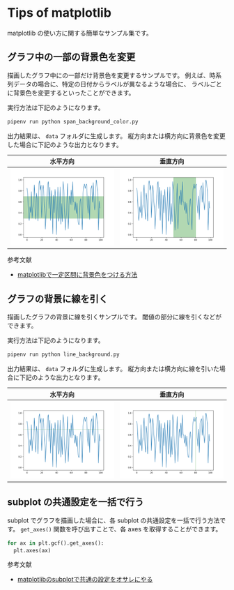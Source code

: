 # Tips of matplotlib

matplotlib の使い方に関する簡単なサンプル集です。

## グラフ中の一部の背景色を変更

描画したグラフ中にの一部だけ背景色を変更するサンプルです。
例えば、時系列データの場合に、特定の日付からラベルが異なるような場合に、
ラベルごとに背景色を変更するといったことができます。

実行方法は下記のようになります。

```sh
pipenv run python span_background_color.py
```

出力結果は、 `data` フォルダに生成します。
縦方向または横方向に背景色を変更した場合に下記のような出力となります。

| 水平方向 | 垂直方向 |
| :-: | :-: |
| ![horizontal][fig_axhspan] | ![vertical][fig_axvspan] |

[fig_axhspan]: docs/axhspan.png
[fig_axvspan]: docs/axvspan.png

参考文献

- [matplotlibで一定区間に背景色をつける方法][bunseki-train]

[bunseki-train]: https://bunseki-train.com/axvspan-and-axhspan/

## グラフの背景に線を引く

描画したグラフの背景に線を引くサンプルです。
閾値の部分に線を引くなどができます。

実行方法は下記のようになります。

```sh
pipenv run python line_background.py
```

出力結果は、 `data` フォルダに生成します。
縦方向または横方向に線を引いた場合に下記のような出力となります。

| 水平方向 | 垂直方向 |
| :-: | :-: |
| ![horizontal][fig_axhline] | ![vertical][fig_axvline] |

[fig_axhline]: docs/axhline.png
[fig_axvline]: docs/axvline.png

## subplot の共通設定を一括で行う

subplot でグラフを描画した場合に、各 subplot の共通設定を一括で行う方法です。
`get_axes()` 関数を呼び出すことで、各 axes を取得することができます。

```py
for ax in plt.gcf().get_axes():
  plt.axes(ax)
```

参考文献

- [matplotlibのsubplotで共通の設定をオサレにやる][ceptree]

[ceptree]: https://qiita.com/ceptree/items/f52fab12bc07753f8909
